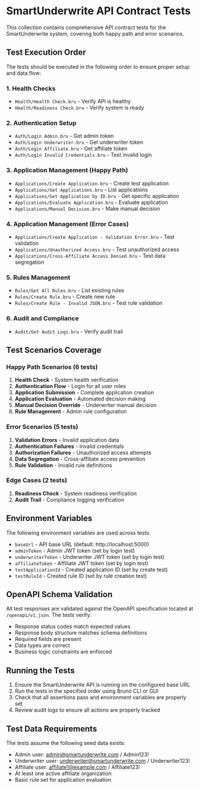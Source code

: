 # SmartUnderwrite API Contract Tests

This collection contains comprehensive API contract tests for the SmartUnderwrite system, covering both happy path and error scenarios.

## Test Execution Order

The tests should be executed in the following order to ensure proper setup and data flow:

### 1. Health Checks

- `Health/Health Check.bru` - Verify API is healthy
- `Health/Readiness Check.bru` - Verify system is ready

### 2. Authentication Setup

- `Auth/Login Admin.bru` - Get admin token
- `Auth/Login Underwriter.bru` - Get underwriter token
- `Auth/Login Affiliate.bru` - Get affiliate token
- `Auth/Login Invalid Credentials.bru` - Test invalid login

### 3. Application Management (Happy Path)

- `Applications/Create Application.bru` - Create test application
- `Applications/Get Applications.bru` - List applications
- `Applications/Get Application by ID.bru` - Get specific application
- `Applications/Evaluate Application.bru` - Evaluate application
- `Applications/Manual Decision.bru` - Make manual decision

### 4. Application Management (Error Cases)

- `Applications/Create Application - Validation Error.bru` - Test validation
- `Applications/Unauthorized Access.bru` - Test unauthorized access
- `Applications/Cross-Affiliate Access Denied.bru` - Test data segregation

### 5. Rules Management

- `Rules/Get All Rules.bru` - List existing rules
- `Rules/Create Rule.bru` - Create new rule
- `Rules/Create Rule - Invalid JSON.bru` - Test rule validation

### 6. Audit and Compliance

- `Audit/Get Audit Logs.bru` - Verify audit trail

## Test Scenarios Coverage

### Happy Path Scenarios (6 tests)

1. **Health Check** - System health verification
2. **Authentication Flow** - Login for all user roles
3. **Application Submission** - Complete application creation
4. **Application Evaluation** - Automated decision making
5. **Manual Decision Override** - Underwriter manual decision
6. **Rule Management** - Admin rule configuration

### Error Scenarios (5 tests)

1. **Validation Errors** - Invalid application data
2. **Authentication Failures** - Invalid credentials
3. **Authorization Failures** - Unauthorized access attempts
4. **Data Segregation** - Cross-affiliate access prevention
5. **Rule Validation** - Invalid rule definitions

### Edge Cases (2 tests)

1. **Readiness Check** - System readiness verification
2. **Audit Trail** - Compliance logging verification

## Environment Variables

The following environment variables are used across tests:

- `baseUrl` - API base URL (default: http://localhost:5000)
- `adminToken` - Admin JWT token (set by login test)
- `underwriterToken` - Underwriter JWT token (set by login test)
- `affiliateToken` - Affiliate JWT token (set by login test)
- `testApplicationId` - Created application ID (set by create test)
- `testRuleId` - Created rule ID (set by rule creation test)

## OpenAPI Schema Validation

All test responses are validated against the OpenAPI specification located at `/openapi/v1.json`. The tests verify:

- Response status codes match expected values
- Response body structure matches schema definitions
- Required fields are present
- Data types are correct
- Business logic constraints are enforced

## Running the Tests

1. Ensure the SmartUnderwrite API is running on the configured base URL
2. Run the tests in the specified order using Bruno CLI or GUI
3. Check that all assertions pass and environment variables are properly set
4. Review audit logs to ensure all actions are properly tracked

## Test Data Requirements

The tests assume the following seed data exists:

- Admin user: admin@smartunderwrite.com / Admin123!
- Underwriter user: underwriter@smartunderwrite.com / Underwriter123!
- Affiliate user: affiliate1@example.com / Affiliate123!
- At least one active affiliate organization
- Basic rule set for application evaluation
